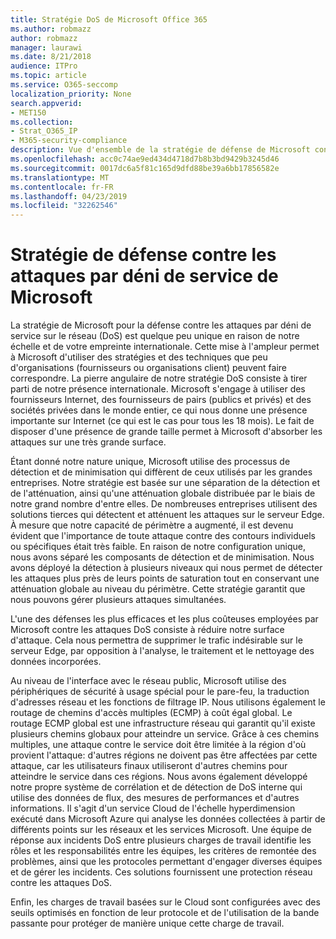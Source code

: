 ```yaml
---
title: Stratégie DoS de Microsoft Office 365
ms.author: robmazz
author: robmazz
manager: laurawi
ms.date: 8/21/2018
audience: ITPro
ms.topic: article
ms.service: O365-seccomp
localization_priority: None
search.appverid:
- MET150
ms.collection:
- Strat_O365_IP
- M365-security-compliance
description: Vue d'ensemble de la stratégie de défense de Microsoft concernant la gestion des attaques par déni de service (DoS).
ms.openlocfilehash: acc0c74ae9ed434d4718d7b8b3bd9429b3245d46
ms.sourcegitcommit: 0017dc6a5f81c165d9dfd88be39a6bb17856582e
ms.translationtype: MT
ms.contentlocale: fr-FR
ms.lasthandoff: 04/23/2019
ms.locfileid: "32262546"
---
```

# <a name="microsofts-denial-of-service-defense-strategy"></a>Stratégie de défense contre les attaques par déni de service de Microsoft

La stratégie de Microsoft pour la défense contre les attaques par déni de service sur le réseau (DoS) est quelque peu unique en raison de notre échelle et de votre empreinte internationale. Cette mise à l'ampleur permet à Microsoft d'utiliser des stratégies et des techniques que peu d'organisations (fournisseurs ou organisations client) peuvent faire correspondre. La pierre angulaire de notre stratégie DoS consiste à tirer parti de notre présence internationale. Microsoft s'engage à utiliser des fournisseurs Internet, des fournisseurs de pairs (publics et privés) et des sociétés privées dans le monde entier, ce qui nous donne une présence importante sur Internet (ce qui est le cas pour tous les 18 mois). Le fait de disposer d'une présence de grande taille permet à Microsoft d'absorber les attaques sur une très grande surface.

Étant donné notre nature unique, Microsoft utilise des processus de détection et de minimisation qui diffèrent de ceux utilisés par les grandes entreprises. Notre stratégie est basée sur une séparation de la détection et de l'atténuation, ainsi qu'une atténuation globale distribuée par le biais de notre grand nombre d'entre elles. De nombreuses entreprises utilisent des solutions tierces qui détectent et atténuent les attaques sur le serveur Edge. À mesure que notre capacité de périmètre a augmenté, il est devenu évident que l'importance de toute attaque contre des contours individuels ou spécifiques était très faible. En raison de notre configuration unique, nous avons séparé les composants de détection et de minimisation. Nous avons déployé la détection à plusieurs niveaux qui nous permet de détecter les attaques plus près de leurs points de saturation tout en conservant une atténuation globale au niveau du périmètre. Cette stratégie garantit que nous pouvons gérer plusieurs attaques simultanées.

L'une des défenses les plus efficaces et les plus coûteuses employées par Microsoft contre les attaques DoS consiste à réduire notre surface d'attaque. Cela nous permettra de supprimer le trafic indésirable sur le serveur Edge, par opposition à l'analyse, le traitement et le nettoyage des données incorporées.

Au niveau de l'interface avec le réseau public, Microsoft utilise des périphériques de sécurité à usage spécial pour le pare-feu, la traduction d'adresses réseau et les fonctions de filtrage IP. Nous utilisons également le routage de chemins d'accès multiples (ECMP) à coût égal global. Le routage ECMP global est une infrastructure réseau qui garantit qu'il existe plusieurs chemins globaux pour atteindre un service. Grâce à ces chemins multiples, une attaque contre le service doit être limitée à la région d'où provient l'attaque: d'autres régions ne doivent pas être affectées par cette attaque, car les utilisateurs finaux utiliseront d'autres chemins pour atteindre le service dans ces régions. Nous avons également développé notre propre système de corrélation et de détection de DoS interne qui utilise des données de flux, des mesures de performances et d'autres informations. Il s'agit d'un service Cloud de l'échelle hyperdimension exécuté dans Microsoft Azure qui analyse les données collectées à partir de différents points sur les réseaux et les services Microsoft. Une équipe de réponse aux incidents DoS entre plusieurs charges de travail identifie les rôles et les responsabilités entre les équipes, les critères de remontée des problèmes, ainsi que les protocoles permettant d'engager diverses équipes et de gérer les incidents. Ces solutions fournissent une protection réseau contre les attaques DoS.

Enfin, les charges de travail basées sur le Cloud sont configurées avec des seuils optimisés en fonction de leur protocole et de l'utilisation de la bande passante pour protéger de manière unique cette charge de travail.
